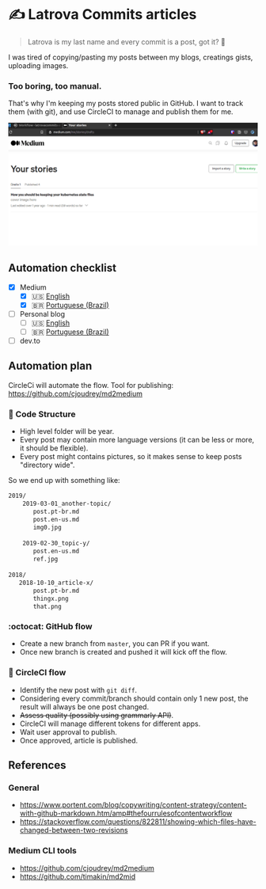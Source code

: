 # ✍️ Latrova Commits articles

> Latrova is my last name and every commit is a post, got it? 🤙

I was tired of copying/pasting my posts between my blogs, creatings gists, uploading images.

### Too boring, too manual.

That's why I'm keeping my posts stored public in GitHub. I want to track them (with git), and use CircleCI to manage and publish them for me.

![workflow example](./img/circleci-medium-example.gif)

## Automation checklist

- [x] Medium
  - [x] 🇺🇸 [English](https://medium.com/@guilhermelatrova/)
  - [x] 🇧🇷 [Portuguese (Brazil)](https://medium.com/@guilhermelatrova_ptbr/)
- [ ] Personal blog
  - [ ] 🇺🇸 [English](http://www.latrovacommits.com/en/)
  - [ ] 🇧🇷 [Portuguese (Brazil)](http://www.latrovacommits.com/pt/)
- [ ] dev.to

## Automation plan

CircleCi will automate the flow.
Tool for publishing: https://github.com/cjoudrey/md2medium

### 🧬 Code Structure

- High level folder will be year.
- Every post may contain more language versions (it can be less or more, it should be flexible).
- Every post might contains pictures, so it makes sense to keep posts "directory wide".

So we end up with something like:

```
2019/
    2019-03-01_another-topic/
       post.pt-br.md
       post.en-us.md
       img0.jpg

    2019-02-30_topic-y/
       post.en-us.md
       ref.jpg

2018/
   2018-10-10_article-x/
       post.pt-br.md
       thingx.png
       that.png
```

### :octocat: GitHub flow

- Create a new branch from `master`, you can PR if you want.
- Once new branch is created and pushed it will kick off the flow.

### 🤖 CircleCI flow

- Identify the new post with `git diff`.
- Considering every commit/branch should contain only 1 new post, the result will always be one post changed.
- ~~Assess quality (possibly using grammarly API)~~.
- CircleCI will manage different tokens for different apps.
- Wait user approval to publish.
- Once approved, article is published.

## References

### General
- https://www.portent.com/blog/copywriting/content-strategy/content-with-github-markdown.htm/amp#thefourrulesofcontentworkflow
- https://stackoverflow.com/questions/822811/showing-which-files-have-changed-between-two-revisions

### Medium CLI tools
- https://github.com/cjoudrey/md2medium
- https://github.com/timakin/md2mid
